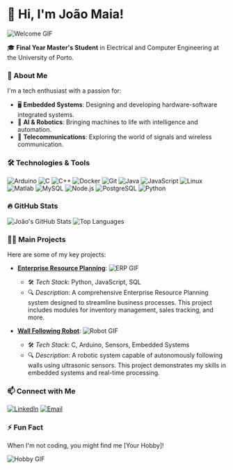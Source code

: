 # 👋 Hi, I'm João Maia!

![Welcome GIF](https://media.giphy.com/media/13HgwGsXF0aiGY/giphy.gif)

🎓 **Final Year Master's Student** in Electrical and Computer Engineering at the University of Porto.

### 🚀 About Me

I'm a tech enthusiast with a passion for:
- 🖥️ **Embedded Systems**: Designing and developing hardware-software integrated systems.
- 🤖 **AI & Robotics**: Bringing machines to life with intelligence and automation.
- 📶 **Telecommunications**: Exploring the world of signals and wireless communication.

### 🛠️ Technologies & Tools

![Arduino](https://img.shields.io/badge/-Arduino-00979D?style=flat&logo=arduino&logoColor=white)
![C](https://img.shields.io/badge/-C-00599C?style=flat&logo=c&logoColor=white)
![C++](https://img.shields.io/badge/-C++-00599C?style=flat&logo=c%2B%2B&logoColor=white)
![Docker](https://img.shields.io/badge/-Docker-2496ED?style=flat&logo=docker&logoColor=white)
![Git](https://img.shields.io/badge/-Git-F05032?style=flat&logo=git&logoColor=white)
![Java](https://img.shields.io/badge/-Java-007396?style=flat&logo=java&logoColor=white)
![JavaScript](https://img.shields.io/badge/-JavaScript-F7DF1E?style=flat&logo=javascript&logoColor=black)
![Linux](https://img.shields.io/badge/-Linux-FCC624?style=flat&logo=linux&logoColor=black)
![Matlab](https://img.shields.io/badge/-Matlab-0076A8?style=flat&logo=mathworks&logoColor=white)
![MySQL](https://img.shields.io/badge/-MySQL-4479A1?style=flat&logo=mysql&logoColor=white)
![Node.js](https://img.shields.io/badge/-Node.js-339933?style=flat&logo=node.js&logoColor=white)
![PostgreSQL](https://img.shields.io/badge/-PostgreSQL-336791?style=flat&logo=postgresql&logoColor=white)
![Python](https://img.shields.io/badge/-Python-3776AB?style=flat&logo=python&logoColor=white)

### 🔥 GitHub Stats

![João's GitHub Stats](https://github-readme-stats.vercel.app/api?username=J10Maia&show_icons=true&theme=radical)
![Top Languages](https://github-readme-stats.vercel.app/api/top-langs/?username=J10Maia&layout=compact&theme=radical)

### 🧑‍💻 Main Projects

Here are some of my key projects:

- **[Enterprise Resource Planning](https://github.com/J10Maia/Enterprise-Resource-Planning)**: 
  ![ERP GIF](https://github.com/J10Maia/J10Maia/raw/main/path-to-your-erp-gif.gif)
  - 🛠️ *Tech Stack*: Python, JavaScript, SQL
  - 🔍 *Description*: A comprehensive Enterprise Resource Planning system designed to streamline business processes. This project includes modules for inventory management, sales tracking, and more.

- **[Wall Following Robot](https://github.com/J10Maia/Wall-Following-Robot)**: 
  ![Robot GIF](https://github.com/J10Maia/J10Maia/raw/main/path-to-your-robot-gif.gif)
  - 🛠️ *Tech Stack*: C, Arduino, Sensors, Embedded Systems
  - 🔍 *Description*: A robotic system capable of autonomously following walls using ultrasonic sensors. This project demonstrates my skills in embedded systems and real-time processing.

### 📫 Connect with Me

[![LinkedIn](https://img.shields.io/badge/-LinkedIn-blue?style=flat&logo=linkedin&logoColor=white)](https://www.linkedin.com/in/joao10maia/)
[![Email](https://img.shields.io/badge/-Email-D14836?style=flat&logo=gmail&logoColor=white)](mailto:joaomaia@live.com.pt)

### ⚡ Fun Fact

When I'm not coding, you might find me [Your Hobby]!

![Hobby GIF](https://media.giphy.com/media/l0HlBO7eyXzSZkJri/giphy.gif)
